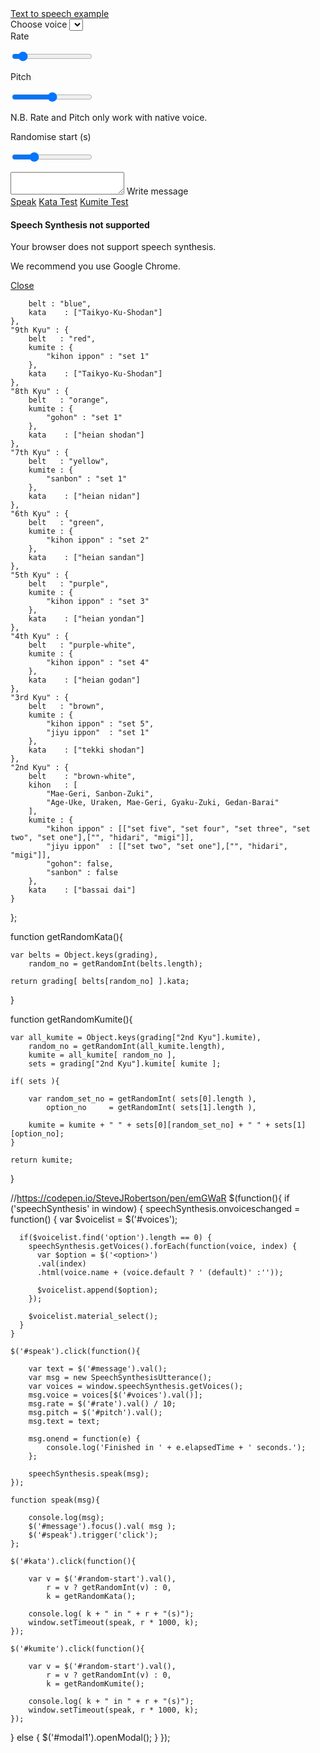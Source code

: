 <link rel="stylesheet" href="https://cdnjs.cloudflare.com/ajax/libs/materialize/0.95.1/css/materialize.min.css">

<div class="container">
  <div class="row">
    <nav>
      <div class="nav-wrapper">
        <div class="col s12">
          <a href="#" class="brand-logo">Text to speech example</a>
        </div>
      </div>
    </nav>
  </div>
  <form class="col s8 offset-s2">
    <div class="row">
      <label>Choose voice</label>
      <select id="voices"></select>
    </div>
    <div class="row">
      <div class="col s6">
        <label>Rate</label>
        <p class="range-field">
          <input type="range" id="rate" min="1" max="100" value="10" />
        </p>
      </div>
      <div class="col s6">
        <label>Pitch</label>
        <p class="range-field">
          <input type="range" id="pitch" min="0" max="2" value="1" />
        </p>
      </div>
      <div class="col s12">
        <p>N.B. Rate and Pitch only work with native voice.</p>
      </div>
      <div class="col s6">
        <label>Randomise start (s)</label>
        <p class="range-field">
          <input type="range" id="random-start" min="0" max="20" value="5" />
        </p>
      </div>	  
    </div>
    <div class="row">
      <div class="input-field col s12">
        <textarea id="message" class="materialize-textarea"></textarea>
        <label>Write message</label>
      </div>
    </div>
    <a href="#" id="speak" class="waves-effect waves-light btn">Speak</a>
	<a href="#" id="kata" class="waves-effect waves-light btn">Kata Test</a>
	<a href="#" id="kumite" class="waves-effect waves-light btn">Kumite Test</a>
  </form>  
</div>

<div id="modal1" class="modal">
  <h4>Speech Synthesis not supported</h4>
  <p>Your browser does not support speech synthesis.</p>
  <p>We recommend you use Google Chrome.</p>
  <div class="action-bar">
    <a href="#" class="waves-effect waves-green btn-flat modal-action modal-close">Close</a>
  </div>
</div>

<script src="https://cdnjs.cloudflare.com/ajax/libs/jquery/2.1.3/jquery.min.js"></script>
<script src="https://cdnjs.cloudflare.com/ajax/libs/materialize/0.95.1/js/materialize.min.js"></script>
<script>
//use Google 粤語（香港）

//https://developer.mozilla.org/en-US/docs/Web/JavaScript/Reference/Global_Objects/Math/random
function getRandomInt(max) {
  return Math.floor(Math.random() * Math.floor(max));
}

var grading = {
	"10th Kyu" : <link rel="stylesheet" href="https://cdnjs.cloudflare.com/ajax/libs/materialize/0.95.1/css/materialize.min.css">
<link rel="stylesheet" href="nouislider.css">

<div class="container">
  <div class="row">
    <nav>
      <div class="nav-wrapper">
        <div class="col s12">
          <a href="#" class="brand-logo">Aural Trainer</a>
        </div>
      </div>
    </nav>
  </div>
  <form class="col s8 offset-s2">
    <div class="row">
      <label>Choose voice</label>
      <select id="voices"></select>
    </div>
	<div class="row">
	  <ul class="collapsible">
		<li>
		  <div class="collapsible-header">Speech Rate and Pitch</div>
		  <div class="collapsible-body">
			<span>
	
			  <div class="col s6">
				<label>Rate</label>
				<p class="range-field">
				  <input type="range" id="rate" min="1" max="100" value="10" />
				</p>
			  </div>
			  <div class="col s6">
				<label>Pitch</label>
				<p class="range-field">
				  <input type="range" id="pitch" min="0" max="2" value="1" />
				</p>
			  </div>
			  <div class="col s12">
				<p>N.B. Rate and Pitch only work with native voice.</p>
			  </div>		
			</span>
		  </div>
		</li>
	  </ul>	
	</div>
    <div class="row">
	  <div class="col s12">
		<h6>Random Delay</h6>
	  </div>
      <div class="col s12">
		<div id="test-slider"></div>
        <!--<label>Randomise start (s)</label>
        <p class="range-field">
          <input type="range" id="random-start" min="0" max="20" value="5,25" />
        </p>
      </div>-->	  
    </div>
    <div class="row">
      <div class="input-field col s12">
        <textarea id="message" class="materialize-textarea"></textarea>
        <label>Text To Speech</label>
      </div>
      <div class="col s6">	
		<a href="#" id="kata" class="waves-effect waves-light btn">Kata Test</a>
	  </div>
	  <div class="col s6">		
		<a href="#" id="kumite" class="waves-effect waves-light btn">Kumite Test</a>
	  </div>
	  <div class="col s12">
		<a href="#" id="speak/repeat" class="waves-effect waves-light btn">Speak</a>	
	  </div>	
	</div>	
  </form>  
</div>

<div id="modal1" class="modal">
  <h4>Speech Synthesis not supported</h4>
  <p>Your browser does not support speech synthesis.</p>
  <p>We recommend you use Google Chrome.</p>
  <div class="action-bar">
    <a href="#" class="waves-effect waves-green btn-flat modal-action modal-close">Close</a>
  </div>
</div>

<script src="https://cdnjs.cloudflare.com/ajax/libs/jquery/2.1.3/jquery.min.js"></script>
<script src="https://cdnjs.cloudflare.com/ajax/libs/materialize/0.95.1/js/materialize.min.js"></script>
<script src="nouislider.js"></script>
<script src="https://cdnjs.cloudflare.com/ajax/libs/wnumb/1.1.0/wNumb.min.js"></script>
<script>
//use Google 粤語（香港）

//https://developer.mozilla.org/en-US/docs/Web/JavaScript/Reference/Global_Objects/Math/random
function getRandomInt(p1, p2) {

  var m = p2 ? p2 - p1 : p1;
  console.log(m, p1, p2);
  return Math.floor(Math.random() * Math.floor(m)) + (p2 ? p1 : 0);
}

var grading = {
	"10th Kyu" : {
		belt : "blue",
		kata	: ["Taikyo-Ku-Shodan"]
	},
	"9th Kyu" : {
		belt   : "red",
		kumite : {
			"kihon ippon" : "set 1" 
		},
		kata	: ["Taikyo-Ku-Shodan"]		
	},
	"8th Kyu" : {
		belt   : "orange",
		kumite : {
			"gohon" : "set 1" 
		},
		kata	: ["heian shodan"]
	},
	"7th Kyu" : {
		belt   : "yellow",
		kumite : {
			"sanbon" : "set 1" 
		},
		kata	: ["heian nidan"]
	},
	"6th Kyu" : {
		belt   : "green",
		kumite : {
			"kihon ippon" : "set 2" 
		},
		kata	: ["heian sandan"]	
	},
	"5th Kyu" : {
		belt   : "purple",
		kumite : {
			"kihon ippon" : "set 3" 
		},
		kata	: ["heian yondan"]
	},
	"4th Kyu" : {
		belt   : "purple-white",
		kumite : {
			"kihon ippon" : "set 4" 
		},
		kata	: ["heian godan"]	
	},
	"3rd Kyu" : {
		belt   : "brown",
		kumite : {
			"kihon ippon" : "set 5",
			"jiyu ippon"  : "set 1"
		},
		kata	: ["tekki shodan"]
	},
	"2nd Kyu" : {
		belt	: "brown-white",
		kihon	: [
			"Mae-Geri, Sanbon-Zuki",
			"Age-Uke, Uraken, Mae-Geri, Gyaku-Zuki, Gedan-Barai"
		],
		kumite : {
			"kihon ippon" : [["set five", "set four", "set three", "set two", "set one"],["", "hidari", "migi"]],
			"jiyu ippon"  : [["set two", "set one"],["", "hidari", "migi"]],
			"gohon": false,
			"sanbon" : false
		},	
		kata	: ["bassai dai"]
	}	
};

function getRandomKata(){

	var belts = Object.keys(grading),
		random_no = getRandomInt(belts.length);

	return grading[ belts[random_no] ].kata;
}

function getRandomKumite(){

	var all_kumite = Object.keys(grading["2nd Kyu"].kumite),
		random_no = getRandomInt(all_kumite.length),
		kumite = all_kumite[ random_no ],
		sets = grading["2nd Kyu"].kumite[ kumite ];
		
	if( sets ){
		
		var random_set_no = getRandomInt( sets[0].length ),
		    option_no	  = getRandomInt( sets[1].length ),
		
		kumite = kumite + " " + sets[0][random_set_no] + " " + sets[1][option_no];
	}	

	return kumite;
}

//https://codepen.io/SteveJRobertson/pen/emGWaR
$(function(){

$(document).ready(function(){
	$('.collapsible').collapsible();
});

var slider = document.getElementById('test-slider');
  noUiSlider.create(slider, {
   start: [2, 20],
   connect: true,
   step: 1,
   orientation: 'horizontal', // 'horizontal' or 'vertical'
   range: {
     'min': 0,
     'max': 60
   },
   format: wNumb({
     decimals: 0
   })
  });
  
  if ('speechSynthesis' in window) {
    speechSynthesis.onvoiceschanged = function() {
      var $voicelist = $('#voices');

      if($voicelist.find('option').length == 0) {
        speechSynthesis.getVoices().forEach(function(voice, index) {
          var $option = $('<option>')
          .val(index)
          .html(voice.name + (voice.default ? ' (default)' :''));

          $voicelist.append($option);
        });

        $voicelist.material_select();
      }
    }

    $('#speak').click(function(){
	
		var text = $('#message').val();
		var msg = new SpeechSynthesisUtterance();
		var voices = window.speechSynthesis.getVoices();
		msg.voice = voices[$('#voices').val()];
		msg.rate = $('#rate').val() / 10;
		msg.pitch = $('#pitch').val();
		msg.text = text;

		msg.onend = function(e) {
			console.log('Finished in ' + e.elapsedTime + ' seconds.');
		};

		speechSynthesis.speak(msg);
    });
	
	function speak(msg){
	
		console.log(msg);
		$('#message').focus().val( msg );
		$('#speak').trigger('click');
	};
      
    $('#kata').click(function(){

		var v = $('#random-start').val(),
			r = v ? getRandomInt.apply(null, slider.noUiSlider.get() ) : 0,
			k = getRandomKata();
	
		console.log( k + " in " + r + "(s)");
		window.setTimeout(speak, r * 1000, k);	 	 
    });	
	
    $('#kumite').click(function(){

		var r = getRandomInt.apply(null, 
									slider.noUiSlider.get().map(function(item) {
																	return parseInt(item, 10);
																})
								  )||0,
			k = getRandomKumite();
	
		console.log( k + " in " + r + "(s)");
		window.setTimeout(speak, r * 1000, k);	
    });	
	
  } else {
    $('#modal1').openModal();
  }
});
</script>
		belt : "blue",
		kata	: ["Taikyo-Ku-Shodan"]
	},
	"9th Kyu" : {
		belt   : "red",
		kumite : {
			"kihon ippon" : "set 1" 
		},
		kata	: ["Taikyo-Ku-Shodan"]		
	},
	"8th Kyu" : {
		belt   : "orange",
		kumite : {
			"gohon" : "set 1" 
		},
		kata	: ["heian shodan"]
	},
	"7th Kyu" : {
		belt   : "yellow",
		kumite : {
			"sanbon" : "set 1" 
		},
		kata	: ["heian nidan"]
	},
	"6th Kyu" : {
		belt   : "green",
		kumite : {
			"kihon ippon" : "set 2" 
		},
		kata	: ["heian sandan"]	
	},
	"5th Kyu" : {
		belt   : "purple",
		kumite : {
			"kihon ippon" : "set 3" 
		},
		kata	: ["heian yondan"]
	},
	"4th Kyu" : {
		belt   : "purple-white",
		kumite : {
			"kihon ippon" : "set 4" 
		},
		kata	: ["heian godan"]	
	},
	"3rd Kyu" : {
		belt   : "brown",
		kumite : {
			"kihon ippon" : "set 5",
			"jiyu ippon"  : "set 1"
		},
		kata	: ["tekki shodan"]
	},
	"2nd Kyu" : {
		belt	: "brown-white",
		kihon	: [
			"Mae-Geri, Sanbon-Zuki",
			"Age-Uke, Uraken, Mae-Geri, Gyaku-Zuki, Gedan-Barai"
		],
		kumite : {
			"kihon ippon" : [["set five", "set four", "set three", "set two", "set one"],["", "hidari", "migi"]],
			"jiyu ippon"  : [["set two", "set one"],["", "hidari", "migi"]],
			"gohon": false,
			"sanbon" : false
		},	
		kata	: ["bassai dai"]
	}	
};

function getRandomKata(){

	var belts = Object.keys(grading),
		random_no = getRandomInt(belts.length);

	return grading[ belts[random_no] ].kata;
}

function getRandomKumite(){

	var all_kumite = Object.keys(grading["2nd Kyu"].kumite),
		random_no = getRandomInt(all_kumite.length),
		kumite = all_kumite[ random_no ],
		sets = grading["2nd Kyu"].kumite[ kumite ];
		
	if( sets ){
		
		var random_set_no = getRandomInt( sets[0].length ),
		    option_no	  = getRandomInt( sets[1].length ),
		
		kumite = kumite + " " + sets[0][random_set_no] + " " + sets[1][option_no];
	}	

	return kumite;
}

//https://codepen.io/SteveJRobertson/pen/emGWaR
$(function(){
  if ('speechSynthesis' in window) {
    speechSynthesis.onvoiceschanged = function() {
      var $voicelist = $('#voices');

      if($voicelist.find('option').length == 0) {
        speechSynthesis.getVoices().forEach(function(voice, index) {
          var $option = $('<option>')
          .val(index)
          .html(voice.name + (voice.default ? ' (default)' :''));

          $voicelist.append($option);
        });

        $voicelist.material_select();
      }
    }

    $('#speak').click(function(){
	
		var text = $('#message').val();
		var msg = new SpeechSynthesisUtterance();
		var voices = window.speechSynthesis.getVoices();
		msg.voice = voices[$('#voices').val()];
		msg.rate = $('#rate').val() / 10;
		msg.pitch = $('#pitch').val();
		msg.text = text;

		msg.onend = function(e) {
			console.log('Finished in ' + e.elapsedTime + ' seconds.');
		};

		speechSynthesis.speak(msg);
    });
	
	function speak(msg){
	
		console.log(msg);
		$('#message').focus().val( msg );
		$('#speak').trigger('click');
	};
      
    $('#kata').click(function(){
	
		var v = $('#random-start').val(),
			r = v ? getRandomInt(v) : 0,
			k = getRandomKata();
	
		console.log( k + " in " + r + "(s)");
		window.setTimeout(speak, r * 1000, k);	 	 
    });	
	
    $('#kumite').click(function(){
	
		var v = $('#random-start').val(),
			r = v ? getRandomInt(v) : 0,
			k = getRandomKumite();
	
		console.log( k + " in " + r + "(s)");
		window.setTimeout(speak, r * 1000, k);	
    });	
	
  } else {
    $('#modal1').openModal();
  }
});
</script>
